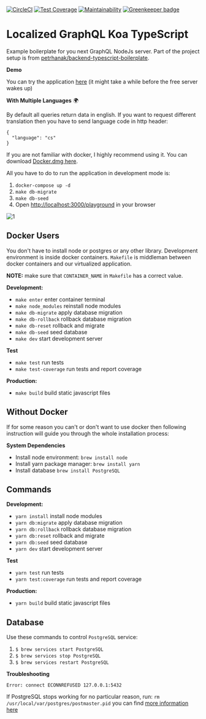 [![CircleCI](https://circleci.com/gh/developer239/localized-graphql-koa-typescript.svg?style=svg)](https://circleci.com/gh/developer239/localized-graphql-koa-typescript) [![Test Coverage](https://api.codeclimate.com/v1/badges/fbebbe4d9b9503c0b4b6/test_coverage)](https://codeclimate.com/github/developer239/localized-graphql-koa-typescript/test_coverage) [![Maintainability](https://api.codeclimate.com/v1/badges/fbebbe4d9b9503c0b4b6/maintainability)](https://codeclimate.com/github/developer239/localized-graphql-koa-typescript/maintainability) [![Greenkeeper badge](https://badges.greenkeeper.io/developer239/localized-graphql-koa-typescript.svg)](https://greenkeeper.io/)

# Localized GraphQL Koa TypeScript

Example boilerplate for you next GraphQL NodeJs server. Part of the project setup is from [petrhanak/backend-typescript-boilerplate](https://github.com/petrhanak/backend-typescript-boilerplate).

**Demo** 

You can try the application [here](https://localized-graphql-koa-ts.herokuapp.com/playground) (it might take a while before the free server wakes up)

**With Multiple Languages** 🌍

By default all queries return data in english. If you want to request different translation then you have to send language code in http header:

```
{
  "language": "cs"
}
```

If you are not familiar with docker, I highly recommend using it. You can download [Docker.dmg here](https://download.docker.com/mac/stable/Docker.dmg).

All you have to do to run the application in development mode is:

1. `docker-compose up -d`
2. `make db-migrate`
3. `make db-seed`
4. Open [http://localhost:3000/playground](http://localhost:3000/playground) in your browser 

![1](https://github.com/developer239/localized-graphql-koa-typescript/blob/master/preview.gif?raw=true)

## Docker Users

You don't have to install node or postgres or any other library. Development environment is inside docker containers. `Makefile` is middleman between docker containers and our virtualized application.

**NOTE:** make sure that `CONTAINER_NAME` in `Makefile` has a correct value.

**Development:**

- `make enter` enter container terminal
- `make node_modules` reinstall node modules
- `make db-migrate` apply database migration
- `make db-rollback` rollback database migration
- `make db-reset` rollback and migrate
- `make db-seed` seed database
- `make dev` start development server

**Test**

- `make test` run tests
- `make test-coverage` run tests and report coverage

**Production:**

- `make build` build static javascript files
 
## Without Docker
 

If for some reason you can't or don't want to use docker then following instruction will guide you through the whole installation process:

**System Dependencies**

- Install node environment: `brew install node`
- Install yarn package manager: `brew install yarn`
- Install database `brew install PostgreSQL`

## Commands

**Development:**

- `yarn install` install node modules
- `yarn db:migrate` apply database migration
- `yarn db:rollback` rollback database migration
- `yarn db:reset` rollback and migrate
- `yarn db:seed` seed database
- `yarn dev` start development server

**Test**

- `yarn test` run tests
- `yarn test:coverage` run tests and report coverage

**Production:**

- `yarn build` build static javascript files

## Database

Use these commands to control `PostgreSQL` service:

1. `$ brew services start PostgreSQL`
2. `$ brew services stop PostgreSQL`
3. `$ brew services restart PostgreSQL`

**Troubleshooting**

```
Error: connect ECONNREFUSED 127.0.0.1:5432
```
If PostgreSQL stops working for no particular reason, run: `rm /usr/local/var/postgres/postmaster.pid` you can find [more information here](https://stackoverflow.com/questions/17800249/postgres-db-not-starting-on-mac-osx-error-says-connections-on-unix-domain-sock)
